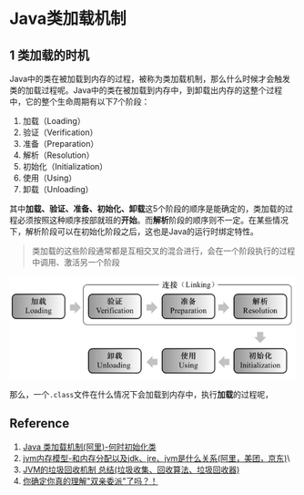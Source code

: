 # Java类加载机制

## 1 类加载的时机

Java中的类在被加载到内存的过程，被称为类加载机制，那么什么时候才会触发类的加载过程呢。Java中的类在被加载到内存中，到卸载出内存的这整个过程中，它的整个生命周期有以下7个阶段：

1. 加载（Loading）
2. 验证（Verification）
3. 准备（Preparation）
4. 解析（Resolution）
5. 初始化（Initialization）
6. 使用（Using）
7. 卸载（Unloading）

其中**加载、验证、准备、初始化、卸载**这5个阶段的顺序是能确定的，类加载的过程必须按照这种顺序按部就班的**开始**。而**解析**阶段的顺序则不一定。在某些情况下，解析阶段可以在初始化阶段之后，这也是Java的运行时绑定特性。

> 类加载的这些阶段通常都是互相交叉的混合进行，会在一个阶段执行的过程中调用、激活另一个阶段

![img](.img/879896-20160414224549770-60006655.png)

那么，一个`.class`文件在什么情况下会加载到内存中，执行**加载**的过程呢，

## Reference

1. [Java 类加载机制(阿里)-何时初始化类](https://www.cnblogs.com/aspirant/p/7200523.html)
2. [jvm内存模型-和内存分配以及jdk、jre、jvm是什么关系(阿里，美团，京东)](https://www.cnblogs.com/aspirant/p/6841955.html)\
3. [JVM的垃圾回收机制 总结(垃圾收集、回收算法、垃圾回收器)](https://www.cnblogs.com/aspirant/p/8662690.html)
4. [你确定你真的理解"双亲委派"了吗？！](https://www.cnblogs.com/hollischuang/p/14260801.html)